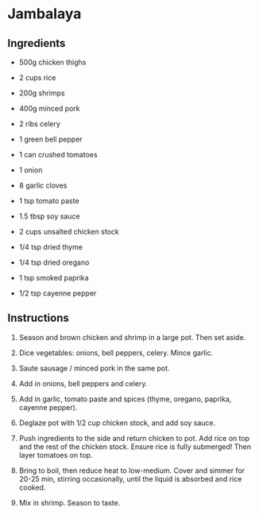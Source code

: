 # Jambalaya

## Ingredients

* 500g chicken thighs

* 2 cups rice

* 200g shrimps

* 400g minced pork

* 2 ribs celery

* 1 green bell pepper

* 1 can crushed tomatoes

* 1 onion

* 8 garlic cloves

* 1 tsp tomato paste

* 1.5 tbsp soy sauce

* 2 cups unsalted chicken stock

* 1/4 tsp dried thyme

* 1/4 tsp dried oregano

* 1 tsp smoked paprika

* 1/2 tsp cayenne pepper

## Instructions

1. Season and brown chicken and shrimp in a large pot. Then set aside.

2. Dice vegetables: onions, bell peppers, celery. Mince garlic.

3. Saute sausage / minced pork in the same pot.

4. Add in onions, bell peppers and celery.

5. Add in garlic, tomato paste and spices (thyme, oregano, paprika, cayenne pepper). 

6. Deglaze pot with 1/2 cup chicken stock, and add soy sauce.

7. Push ingredients to the side and return chicken to pot. Add rice on top and the rest of the chicken stock. Ensure rice is fully submerged! Then layer tomatoes on top.

8. Bring to boil, then reduce heat to low-medium. Cover and simmer for 20-25 min, stirring occasionally, until the liquid is absorbed and rice cooked.

9. Mix in shrimp. Season to taste.
